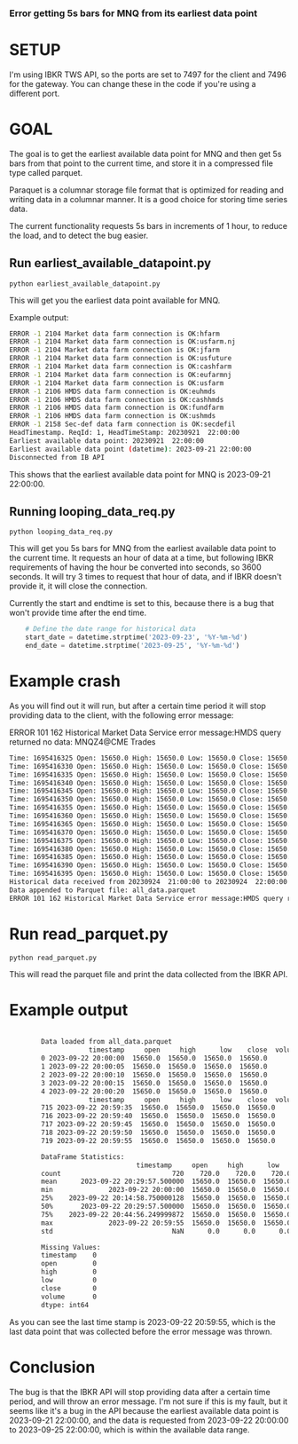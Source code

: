 ### Error getting 5s bars for MNQ from its earliest data point


# SETUP

I'm using IBKR TWS API, so the ports are set to 7497 for the client and 7496 for the gateway. You can change these in the code if you're using a different port.

# GOAL

The goal is to get the earliest available data point for MNQ and then get 5s bars from that point to the current time, and store it in a compressed file type called parquet.

Paraquet is a columnar storage file format that is optimized for reading and writing data in a columnar manner. It is a good choice for storing time series data.

The current functionality requests 5s bars in increments of 1 hour, to reduce the load, and to detect the bug easier.


## Run earliest_available_datapoint.py

```python earliest_available_datapoint.py```

This will get you the earliest data point available for MNQ.

Example output:

```bash
ERROR -1 2104 Market data farm connection is OK:hfarm
ERROR -1 2104 Market data farm connection is OK:usfarm.nj
ERROR -1 2104 Market data farm connection is OK:jfarm    
ERROR -1 2104 Market data farm connection is OK:usfuture 
ERROR -1 2104 Market data farm connection is OK:cashfarm 
ERROR -1 2104 Market data farm connection is OK:eufarmnj 
ERROR -1 2104 Market data farm connection is OK:usfarm   
ERROR -1 2106 HMDS data farm connection is OK:euhmds     
ERROR -1 2106 HMDS data farm connection is OK:cashhmds   
ERROR -1 2106 HMDS data farm connection is OK:fundfarm   
ERROR -1 2106 HMDS data farm connection is OK:ushmds     
ERROR -1 2158 Sec-def data farm connection is OK:secdefil
HeadTimestamp. ReqId: 1, HeadTimeStamp: 20230921  22:00:00
Earliest available data point: 20230921  22:00:00
Earliest available data point (datetime): 2023-09-21 22:00:00
Disconnected from IB API
```

This shows that the earliest available data point for MNQ is 2023-09-21 22:00:00.

## Running looping_data_req.py

```python looping_data_req.py```

This will get you 5s bars for MNQ from the earliest available data point to the current time.
It requests an hour of data at a time, but following IBKR requirements of having the hour be converted into seconds, so 3600 seconds.
It will try 3 times to request that hour of data, and if IBKR doesn't provide it, it will close the connection.

Currently the start and endtime is set to this, because there is a bug that won't provide time after the end time.


``` python
    # Define the date range for historical data
    start_date = datetime.strptime('2023-09-23', '%Y-%m-%d')
    end_date = datetime.strptime('2023-09-25', '%Y-%m-%d')
```

# Example crash

As you will find out it will run, but after a certain time period it will stop providing data to the client, with the following error message:

ERROR 101 162 Historical Market Data Service error message:HMDS query returned no data: MNQZ4@CME Trades

```bash
Time: 1695416325 Open: 15650.0 High: 15650.0 Low: 15650.0 Close: 15650.0 Volume: 0
Time: 1695416330 Open: 15650.0 High: 15650.0 Low: 15650.0 Close: 15650.0 Volume: 0
Time: 1695416335 Open: 15650.0 High: 15650.0 Low: 15650.0 Close: 15650.0 Volume: 0
Time: 1695416340 Open: 15650.0 High: 15650.0 Low: 15650.0 Close: 15650.0 Volume: 0
Time: 1695416345 Open: 15650.0 High: 15650.0 Low: 15650.0 Close: 15650.0 Volume: 0
Time: 1695416350 Open: 15650.0 High: 15650.0 Low: 15650.0 Close: 15650.0 Volume: 0
Time: 1695416355 Open: 15650.0 High: 15650.0 Low: 15650.0 Close: 15650.0 Volume: 0
Time: 1695416360 Open: 15650.0 High: 15650.0 Low: 15650.0 Close: 15650.0 Volume: 0
Time: 1695416365 Open: 15650.0 High: 15650.0 Low: 15650.0 Close: 15650.0 Volume: 0
Time: 1695416370 Open: 15650.0 High: 15650.0 Low: 15650.0 Close: 15650.0 Volume: 0
Time: 1695416375 Open: 15650.0 High: 15650.0 Low: 15650.0 Close: 15650.0 Volume: 0
Time: 1695416380 Open: 15650.0 High: 15650.0 Low: 15650.0 Close: 15650.0 Volume: 0
Time: 1695416385 Open: 15650.0 High: 15650.0 Low: 15650.0 Close: 15650.0 Volume: 0
Time: 1695416390 Open: 15650.0 High: 15650.0 Low: 15650.0 Close: 15650.0 Volume: 0
Time: 1695416395 Open: 15650.0 High: 15650.0 Low: 15650.0 Close: 15650.0 Volume: 0
Historical data received from 20230924  21:00:00 to 20230924  22:00:00
Data appended to Parquet file: all_data.parquet
ERROR 101 162 Historical Market Data Service error message:HMDS query returned no data: MNQZ4@CME Trades
```

# Run read_parquet.py

```python read_parquet.py```

This will read the parquet file and print the data collected from the IBKR API.

# Example output

```bash
        
        Data loaded from all_data.parquet
                    timestamp     open     high      low    close  volume  
        0 2023-09-22 20:00:00  15650.0  15650.0  15650.0  15650.0       0  
        1 2023-09-22 20:00:05  15650.0  15650.0  15650.0  15650.0       0  
        2 2023-09-22 20:00:10  15650.0  15650.0  15650.0  15650.0       0  
        3 2023-09-22 20:00:15  15650.0  15650.0  15650.0  15650.0       0  
        4 2023-09-22 20:00:20  15650.0  15650.0  15650.0  15650.0       0  
                    timestamp     open     high      low    close  volume
        715 2023-09-22 20:59:35  15650.0  15650.0  15650.0  15650.0       0
        716 2023-09-22 20:59:40  15650.0  15650.0  15650.0  15650.0       0
        717 2023-09-22 20:59:45  15650.0  15650.0  15650.0  15650.0       0
        718 2023-09-22 20:59:50  15650.0  15650.0  15650.0  15650.0       0
        719 2023-09-22 20:59:55  15650.0  15650.0  15650.0  15650.0       0

        DataFrame Statistics:
                                timestamp     open     high      low    close  volume
        count                            720    720.0    720.0    720.0    720.0   720.0
        mean      2023-09-22 20:29:57.500000  15650.0  15650.0  15650.0  15650.0     0.0
        min              2023-09-22 20:00:00  15650.0  15650.0  15650.0  15650.0     0.0
        25%    2023-09-22 20:14:58.750000128  15650.0  15650.0  15650.0  15650.0     0.0
        50%       2023-09-22 20:29:57.500000  15650.0  15650.0  15650.0  15650.0     0.0
        75%    2023-09-22 20:44:56.249999872  15650.0  15650.0  15650.0  15650.0     0.0
        max              2023-09-22 20:59:55  15650.0  15650.0  15650.0  15650.0     0.0
        std                              NaN      0.0      0.0      0.0      0.0     0.0

        Missing Values:
        timestamp    0
        open         0
        high         0
        low          0
        close        0
        volume       0
        dtype: int64
```

As you can see the last time stamp is 2023-09-22 20:59:55, which is the last data point that was collected before the error message was thrown.


# Conclusion

The bug is that the IBKR API will stop providing data after a certain time period, and will throw an error message.
I'm not sure if this is my fault, but it seems like it's a bug in the API because the earliest available data point is 2023-09-21 22:00:00, and the data is requested from 2023-09-22 20:00:00 to 2023-09-25 22:00:00, which is within the available data range.
